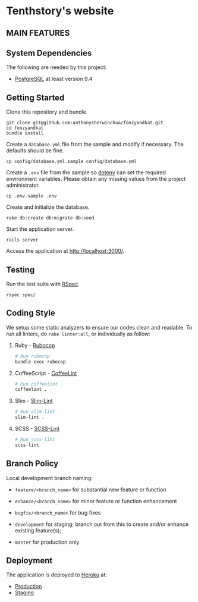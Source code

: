 # Tenthstory's website

## MAIN FEATURES ##

## System Dependencies

The following are needed by this project:

* [PostgreSQL](http://www.postgresql.org/) at least version 9.4

## Getting Started

Clone this repository and bundle.

    git clone git@github.com:anthonysherwinchua/fonzyandkat.git
    cd fonzyandkat
    bundle install

Create a `database.yml` file from the sample and modify if necessary.
The defaults should be fine.

    cp config/database.yml.sample config/database.yml

Create a `.env` file from the sample so [dotenv](https://github.com/bkeepers/dotenv) can set the required environment variables.
Please obtain any missing values from the project administrator.

    cp .env.sample .env

Create and initialize the database.

    rake db:create db:migrate db:seed

Start the application server.

    rails server

Access the application at [http://localhost:3000/](http://localhost:3000/).

## Testing

Run the test suite with [RSpec](https://github.com/rspec/rspec-rails).

    rspec spec/

## Coding Style

We setup some static analyzers to ensure our codes clean and readable. To run all linters, do `rake linter:all`, or individually as follow:

1. Ruby - [Rubocop](https://github.com/bbatsov/rubocop)

    ```bash
    # Run rubocop
    bundle exec rubocop
    ```

2. CoffeeScript - [CoffeeLint](http://www.coffeelint.org)

    ```bash
    # Run coffeelint
    coffeelint .
    ```

3. Slim - [Slim-Lint](https://github.com/sds/slim-lint)

    ```bash
    # Run slim-lint
    slim-lint .
    ```

4. SCSS - [SCSS-Lint](https://github.com/brigade/scss-lint)

    ```bash
    # Run scss-lint
    scss-lint
    ```

## Branch Policy

Local development branch naming:

* `feature/<branch_name>` for substantial new feature or function
* `enhance/<branch_name>` for minor feature or function enhancement
* `bugfix/<branch_name>` for bug fixes

* `development` for staging; branch out from this to create and/or enhance existing feature(s);
* `master` for production only

## Deployment

The application is deployed to [Heroku](https://www.heroku.com/) at:

* [Production](https://www.tenthstory.com/)
* [Staging](https://staging.tenthstory.com/)
